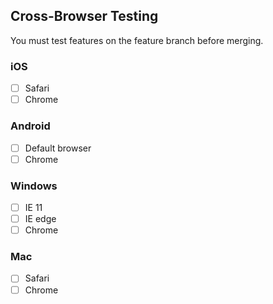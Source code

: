 ## Cross-Browser Testing

You must test features on the feature branch before merging.

### iOS

- [ ] Safari
- [ ] Chrome

### Android

- [ ] Default browser
- [ ] Chrome

### Windows

- [ ] IE 11
- [ ] IE edge
- [ ] Chrome

### Mac

- [ ] Safari
- [ ] Chrome
